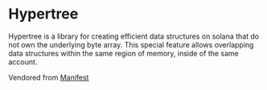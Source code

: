 # Hypertree

Hypertree is a library for creating efficient data structures on solana that do
not own the underlying byte array. This special feature allows overlapping data
structures within the same region of memory, inside of the same account.

Vendored from [Manifest](https://github.com/CKS-Systems/manifest/tree/main/lib)
